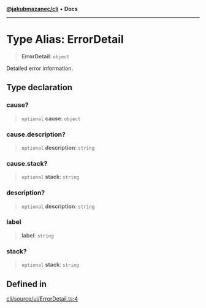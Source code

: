 [**@jakubmazanec/cli**](../README.md) • **Docs**

---

# Type Alias: ErrorDetail

> **ErrorDetail**: `object`

Detailed error information.

## Type declaration

### cause?

> `optional` **cause**: `object`

### cause.description?

> `optional` **description**: `string`

### cause.stack?

> `optional` **stack**: `string`

### description?

> `optional` **description**: `string`

### label

> **label**: `string`

### stack?

> `optional` **stack**: `string`

## Defined in

[cli/source/ui/ErrorDetail.ts:4](https://github.com/jakubmazanec/tools/blob/eb8c22844f0a0aa0874efeab93afc2bd96c269e6/packages/cli/source/ui/ErrorDetail.ts#L4)
